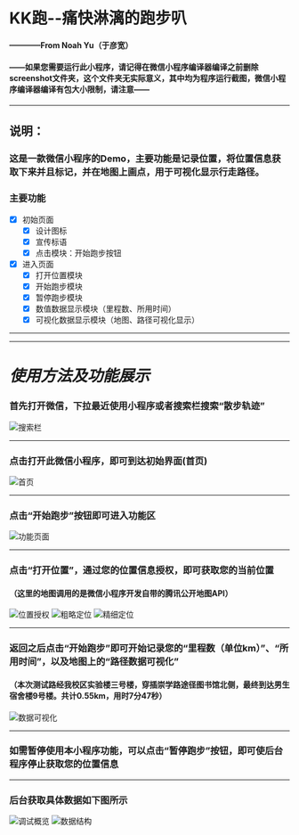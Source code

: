 # KK跑--痛快淋漓的跑步叭
#### ————From Noah Yu（于彦宽）
#### ——如果您需要运行此小程序，请记得在微信小程序编译器编译之前删除screenshot文件夹，这个文件夹无实际意义，其中均为程序运行截图，微信小程序编译器编译有包大小限制，请注意——
***
## **说明：** 
### 这是一款微信小程序的Demo，主要功能是记录位置，将位置信息获取下来并且标记，并在地图上画点，用于可视化显示行走路径。
### 主要功能
- [x] 初始页面
  - [x] 设计图标
  - [x] 宣传标语
  - [x] 点击模块：开始跑步按钮
- [x] 进入页面
  - [x] 打开位置模块
  - [x] 开始跑步模块
  - [x] 暂停跑步模块
  - [x] 数值数据显示模块（里程数、所用时间）
  - [x] 可视化数据显示模块（地图、路径可视化显示）
***
***
# ***使用方法及功能展示***
### 首先打开微信，下拉最近使用小程序或者搜索栏搜索“散步轨迹”
![搜索栏](https://github.com/yuyankuan/WeChatRunning/blob/main/screenshot/sousuolan.jpg) 
***
### 点击打开此微信小程序，即可到达初始界面(首页)
![首页](https://github.com/yuyankuan/WeChatRunning/blob/main/screenshot/shouye.jpg)
***
### 点击“开始跑步”按钮即可进入功能区
![功能页面](https://github.com/yuyankuan/WeChatRunning/blob/main/screenshot/gongnengye.jpg)
***
### 点击“打开位置”，通过您的位置信息授权，即可获取您的当前位置
#### （这里的地图调用的是微信小程序开发自带的腾讯公开地图API）
![位置授权](https://github.com/yuyankuan/WeChatRunning/blob/main/screenshot/huoquweizhi.jpg)
![粗略定位](https://github.com/yuyankuan/WeChatRunning/blob/main/screenshot/dingwei2.jpg)
![精细定位](https://github.com/yuyankuan/WeChatRunning/blob/main/screenshot/dingwei1.jpg)
***
### 返回之后点击“开始跑步”即可开始记录您的“里程数（单位km）”、“所用时间”，以及地图上的“路径数据可视化”

#### （本次测试路经我校区实验楼三号楼，穿插崇学路途径图书馆北侧，最终到达男生宿舍楼9号楼。共计0.55km，用时7分47秒）
![数据可视化](https://github.com/yuyankuan/WeChatRunning/blob/main/screenshot/guijikeshihua.jpg)
***
### 如需暂停使用本小程序功能，可以点击“暂停跑步”按钮，即可使后台程序停止获取您的位置信息

***
### 后台获取具体数据如下图所示
![调试概览](https://github.com/yuyankuan/WeChatRunning/blob/main/screenshot/tiaoshi1.JPG)
![数据结构](https://github.com/yuyankuan/WeChatRunning/blob/main/screenshot/tiaoshi2.JPG)
